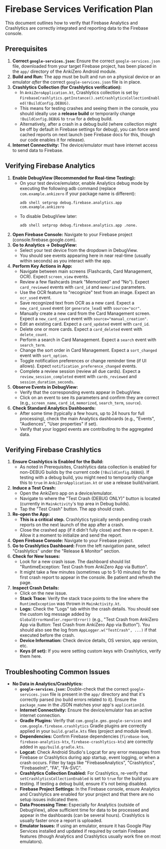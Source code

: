 # Firebase Services Verification Plan

This document outlines how to verify that Firebase Analytics and Crashlytics are correctly integrated and reporting data to the Firebase console.

## Prerequisites
1.  **Correct `google-services.json`:** Ensure the correct `google-services.json` file, downloaded from your target Firebase project, has been placed in the `app/` directory of the AnkiZero Android module.
2.  **Build and Run:** The app must be built and run on a physical device or an emulator *after* the correct `google-services.json` file is in place.
3.  **Crashlytics Collection (for Crashlytics verification):**
    *   In `AnkiZeroApplication.kt`, Crashlytics collection is set by `FirebaseCrashlytics.getInstance().setCrashlyticsCollectionEnabled(!BuildConfig.DEBUG)`.
    *   This means for testing crashes and seeing them in the console, you should ideally use a **release build** or temporarily change `!BuildConfig.DEBUG` to `true` for a debug build.
    *   Alternatively, after a crash in a debug build (where collection might be off by default in Firebase settings for debug), you can force send cached reports on next launch (see Firebase docs for this, though our code enables it for release).
4.  **Internet Connectivity:** The device/emulator must have internet access to send data to Firebase.

## Verifying Firebase Analytics

1.  **Enable DebugView (Recommended for Real-time Testing):**
    *   On your test device/emulator, enable Analytics debug mode by executing the following adb command (replace `com.example.ankizero` if your package name is different):
        ```shell
        adb shell setprop debug.firebase.analytics.app com.example.ankizero
        ```
    *   To disable DebugView later:
        ```shell
        adb shell setprop debug.firebase.analytics.app .none.
        ```
2.  **Open Firebase Console:** Navigate to your Firebase project (console.firebase.google.com).
3.  **Go to Analytics -> DebugView:**
    *   Select your test device from the dropdown in DebugView.
    *   You should see events appearing here in near real-time (usually within seconds) as you interact with the app.
4.  **Perform Key Actions in App:**
    *   Navigate between main screens (Flashcards, Card Management, OCR). Expect `screen_view` events.
    *   Review a few flashcards (mark "Memorized" and "No"). Expect `card_reviewed` events with `card_id` and `memorized` parameters.
    *   Use the OCR feature to "recognize" text from an image. Expect an `ocr_used` event.
    *   Save recognized text from OCR as a new card. Expect a `new_card_saved` event (or `generate_lead`) with `source="ocr"`.
    *   Manually create a new card from the Card Management screen. Expect a `new_card_saved` event with `source="manual_creation"`.
    *   Edit an existing card. Expect a `card_updated` event with `card_id`.
    *   Delete one or more cards. Expect a `card_deleted` event with `delete_count`.
    *   Perform a search in Card Management. Expect a `search` event with `search_term`.
    *   Change the sort order in Card Management. Expect a `sort_changed` event with `sort_option`.
    *   Toggle notification preferences or change reminder time (if UI allows). Expect `notification_preference_changed` events.
    *   Complete a review session (review all due cards). Expect a `review_session_completed` event with `cards_reviewed` and `session_duration_seconds`.
5.  **Observe Events in DebugView:**
    *   Verify that the corresponding events appear in DebugView.
    *   Click on an event to see its parameters and confirm they are correct (e.g., `screen_name`, `card_id`, `memorized`, `search_term`, `source`).
6.  **Check Standard Analytics Dashboards:**
    *   After some time (typically a few hours, up to 24 hours for full processing), check the main Analytics dashboards (e.g., "Events", "Audiences", "User properties" if set).
    *   Verify that your logged events are contributing to the aggregated data.

## Verifying Firebase Crashlytics

1.  **Ensure Crashlytics is Enabled for the Build:**
    *   As noted in Prerequisites, Crashlytics data collection is enabled for non-DEBUG builds by the current code (`!BuildConfig.DEBUG`). If testing with a debug build, you might need to temporarily change this to `true` in `AnkiZeroApplication.kt` or use a release build/variant.
2.  **Induce a Test Crash:**
    *   Open the AnkiZero app on a device/emulator.
    *   Navigate to where the "Test Crash (DEBUG ONLY)" button is located (currently in `MainActivity`'s top area in Debug builds).
    *   Tap the "Test Crash" button. The app should crash.
3.  **Re-open the App:**
    *   **This is a critical step.** Crashlytics typically sends pending crash reports on the next launch of the app after a crash.
    *   Close the crashed app (if it didn't fully close) and then re-open it. Allow it a moment to initialize and send the report.
4.  **Open Firebase Console:** Navigate to your Firebase project.
5.  **Go to Crashlytics Dashboard:** From the left navigation pane, select "Crashlytics" under the "Release & Monitor" section.
6.  **Check for New Issues:**
    *   Look for a new crash issue. The dashboard should list "RuntimeException: Test Crash from AnkiZero App via Button".
    *   It might take a few minutes (sometimes up to 5-10 minutes) for the first crash report to appear in the console. Be patient and refresh the page.
7.  **Inspect Crash Details:**
    *   Click on the new issue.
    *   **Stack Trace:** Verify the stack trace points to the line where the `RuntimeException` was thrown in `MainActivity.kt`.
    *   **Logs:** Check the "Logs" tab within the crash details. You should see the custom log message added by `GlobalErrorHandler.reportError()` (e.g., "Test Crash from AnkiZero App via Button: Test Crash from AnkiZero App via Button"). You should also see the log from `AppLogger.w("TestCrash", ...)` if that executed before the crash.
    *   **Device Information:** Check device details, OS version, app version, etc.
    *   **Keys (if set):** If you were setting custom keys with Crashlytics, verify them here.

## Troubleshooting Common Issues

*   **No Data in Analytics/Crashlytics:**
    *   **`google-services.json`:** Double-check that the correct `google-services.json` file is present in the `app/` directory and that it's correctly parsed (no build errors related to it). Ensure the `package_name` in the JSON matches your app's `applicationId`.
    *   **Internet Connectivity:** Ensure the device/emulator has an active internet connection.
    *   **Gradle Plugins:** Verify that `com.google.gms.google-services` and `com.google.firebase.crashlytics` Gradle plugins are correctly applied in your `build.gradle.kts` files (project and module level).
    *   **Dependencies:** Confirm Firebase dependencies (`firebase-bom`, `firebase-analytics-ktx`, `firebase-crashlytics-ktx`) are correctly added in `app/build.gradle.kts`.
    *   **Logcat:** Check Android Studio's Logcat for any error messages from Firebase or Crashlytics during app startup, event logging, or when a crash occurs. Filter by tags like "FirebaseAnalytics", "Crashlytics", "FirebaseInit", "FA", "FA-SVC".
    *   **Crashlytics Collection Enabled:** For Crashlytics, re-verify that `setCrashlyticsCollectionEnabled` is set to `true` for the build you are testing. If testing a debug build, ensure it's not being disabled.
    *   **Firebase Project Settings:** In the Firebase console, ensure Analytics and Crashlytics are enabled for your project and that there are no setup issues indicated there.
    *   **Data Processing Time:** Especially for Analytics (outside of DebugView), allow sufficient time for data to be processed and appear in the dashboards (can be several hours). Crashlytics is usually faster once a report is uploaded.
    *   **Emulator Issues:** If using an emulator, ensure it has Google Play Services installed and updated if required by certain Firebase features (though Analytics and Crashlytics usually work fine on most emulators).
```
